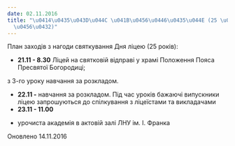 ```yaml
---
date: 02.11.2016
title: "\u0414\u0435\u043D\u044C \u041B\u0456\u0446\u0435\u044E (25 \u0440\u043E\u043A\
  \u0456\u0432)"
---
```

План заходів з нагоди святкування Дня ліцею (25 років):

* **21.11 - 8.30**
Ліцей на святковій відправі у храмі Положення Пояса Пресвятої Богородиці;

з 3-го уроку навчання за розкладом.
* **22.11 -**
навчання за розкладом. Під час уроків бажаючі випускники ліцею запрошуються до спілкування з ліцеїстами та викладачами
* **23.11 - 11.00**
- урочиста академія в актовій залі ЛНУ ім. І. Франка

Оновлено 14.11.2016